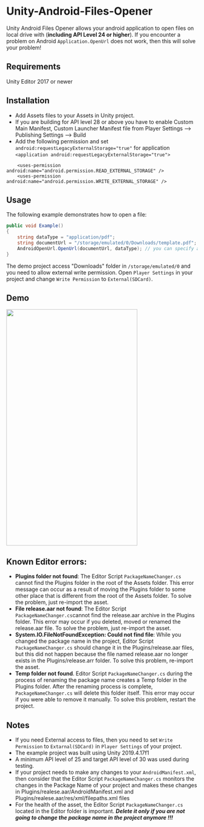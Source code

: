 # Unity-Android-Files-Opener
 Unity Android Files Opener allows your android application to open files on local drive with (**including API Level 24 or higher**).
 If you encounter a problem on Android `Application.OpenUrl` does not work, then this will solve your problem!

## Requirements
 Unity Editor 2017 or newer

## Installation
 * Add Assets files to your Assets in Unity project.
 * If you are building for API level 28 or above you have to enable Custom Main Manifest, Custom Launcher Manifest file from Player Settings --> Publishing Settings --> Build  
 * Add the following permission and set `android:requestLegacyExternalStorage="true"` for application  `<application android:requestLegacyExternalStorage="true">`

```
    <uses-permission android:name="android.permission.READ_EXTERNAL_STORAGE" />
    <uses-permission android:name="android.permission.WRITE_EXTERNAL_STORAGE" />
```

## Usage
The following example demonstrates how to open a file:
```csharp
public void Example()
{   
    string dataType = "application/pdf";
    string documentUrl = "/storage/emulated/0/Downloads/template.pdf";
    AndroidOpenUrl.OpenUrl(documentUrl, dataType); // you can specify any MIME type when opening a file by explicitly specifying the dataType parameter
}
```
The demo project access "Downloads" folder in `/storage/emulated/0` and you need to allow external write permission. Open `Player Settings` in your project and change `Write Permission` to `External(SDCard)`.

## Demo

<img src="Demo/demo.gif" width="345px" height="620px" />

## Known Editor errors:
 * **Plugins folder not found**:
   The Editor Script `PackageNameChanger.cs` cannot find the Plugins folder in the root of the Assets folder.
   This error message can occur as a result of moving the Plugins folder to some other place that is different from the root of the Assets folder.
   To solve the problem, just re-import the asset.
 * **File release.aar not found**:
   The Editor Script `PackageNameChanger.cs`cannot find the release.aar archive in the Plugins folder. This error may occur if you deleted, moved or renamed the release.aar file.
   To solve the problem, just re-import the asset.
 * **System.IO.FileNotFoundException: Could not find file**:
   While you changed the package name in the project, Editor Script `PackageNameChanger.cs` should change it in the Plugins/release.aar files, but this did not happen because the file named release.aar no longer exists in the Plugins/release.arr folder. 
   To solve this problem, re-import the asset.
 * **Temp folder not found**.
   Editor Script `PackageNameChanger.cs` during the process of renaming the package name creates a Temp folder in the Plugins folder. After the renaming process is complete, `PackageNameChanger.cs` will delete this folder itself. This error may occur if you were able to remove it manually. 
   To solve this problem, restart the project.

## Notes
 * If you need External access to files, then you need to set `Write Permission` to `Extarnal(SDCard)` in `Player Settings` of your project.
 * The example project was built using Unity 2019.4.17f1
 * A minimum API level of 25 and target API level of 30 was used during testing.
 * If your project needs to make any changes to your `AndroidManifest.xml`, then consider that the Editor Script `PackageNameChanger.cs` monitors the changes in the Package Name of your project and makes these changes in Plugins/realese.aar/AndroidManifest.xml and Plugins/realese.aar/res/xml/filepaths.xml files
 * For the health of the asset, the Editor Script `PackageNameChanger.cs` located in the Editor folder is important. 
   ***Delete it only if you are not going to change the package name in the project anymore !!!***
